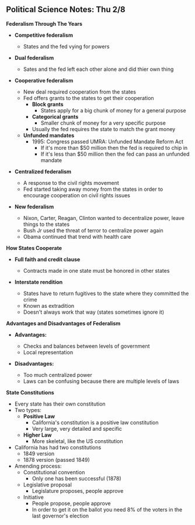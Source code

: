 Political Science Notes: Thu 2/8
--------------------------------

__Federalism Through The Years__

  + __Competitive federalism__
    + States and the fed vying for powers

  + __Dual federalism__
    + Sates and the fed left each other alone and did thier own thing

  + __Cooperative federalism__
    + New deal required cooperation from the states
    + Fed offers grants to the states to get their cooperation
      + __Block grants__
        + States apply for a big chunk of money for a general purpose
      + __Categorical grants__
        + Smaller chunk of money for a very specific purpose
      + Usually the fed requires the state to match the grant money
    + __Unfunded mandates__
      + 1995: Congress passed UMRA: Unfunded Mandate Reform Act
        + If it's more than $50 million then the fed is required to chip in
        + If it's less than $50 million then the fed can pass an unfunded mandate

  + __Centralized federalism__
    + A response to the civil rights movement
    + Fed started taking away money from the states in order to encourage cooperation on civil rights issues

  + __New federalism__
    + Nixon, Carter, Reagan, Clinton wanted to decentralize power, leave things to the states
    + Bush Jr used the threat of terror to centralize power again
    + Obama continued that trend with health care

__How States Cooperate__

  + __Full faith and credit clause__
    + Contracts made in one state must be honored in other states

  + __Interstate rendition__
    + States have to return fugitives to the state where they committed the crime
    + Known as extradition
    + Doesn't always work that way (states sometimes ignore it)

__Advantages and Disadvantages of Federalism__

  + __Advantages:__
    + Checks and balances between levels of government
    + Local representation

  + __Disadvantages:__
    + Too much centralized power
    + Laws can be confusing because there are multiple levels of laws

__State Constitutions__
  + Every state has their own constitution
  + Two types:
    + __Positive Law__
      + California's constitution is a positive law constitution
      + Very large, very detailed and specific
    + __Higher Law__
      + More skeletal, like the US constitution
  + California has had two constitutions
    + 1849 version
    + 1878 version (passed 1849)
  + Amending process:
    + Constitutional convention
      + Only one has been successful (1878)
    + Legislative proposal
      + Legislature proposes, people approve
    + Initiative
      + People propose, people approve
      + In order to get it on the ballot you need 8% of the voters in the last governor's election
